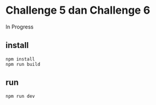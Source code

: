 # Challenge 5 dan Challenge 6

In Progress

## install
```
npm install
npm run build
```

## run
```
npm run dev
```

